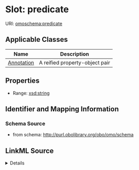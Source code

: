 # Slot: predicate

URI: [omoschema:predicate](http://purl.obolibrary.org/obo/omo/schema/predicate)



<!-- no inheritance hierarchy -->




## Applicable Classes

| Name | Description |
| --- | --- |
[Annotation](Annotation.md) | A reified property-object pair






## Properties

* Range: [xsd:string](http://www.w3.org/2001/XMLSchema#string)







## Identifier and Mapping Information







### Schema Source


* from schema: http://purl.obolibrary.org/obo/omo/schema




## LinkML Source

<details>
```yaml
name: predicate
from_schema: http://purl.obolibrary.org/obo/omo/schema
rank: 1000
alias: predicate
owner: Annotation
domain_of:
- Annotation
relational_role: PREDICATE
range: string

```
</details>
